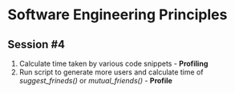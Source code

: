 # Software Engineering Principles
## Session #4
1. Calculate time taken by various code snippets - **Profiling**
2. Run script to generate more users and calculate time of *suggest_frineds()* or *mutual_friends()* - **Profile**
